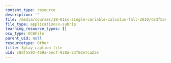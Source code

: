 ```yaml
---
content_type: resource
description: ''
file: /media/courses/18-01sc-single-variable-calculus-fall-2010/c8df5592469a5ecf928a23f02e7ca23e_Pd2xP5zDsRw.vtt
file_type: application/x-subrip
learning_resource_types: []
ocw_type: OCWFile
parent_uid: null
resourcetype: Other
title: 3play caption file
uid: c8df5592-469a-5ecf-928a-23f02e7ca23e
---
```

